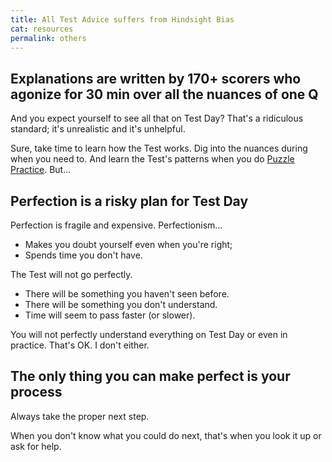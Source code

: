 ```yaml
---
title: All Test Advice suffers from Hindsight Bias
cat: resources
permalink: others
---
```


## Explanations are written by 170+ scorers who agonize for 30 min over all the nuances of one Q

And you expect yourself to see all that on Test Day? That's a ridiculous standard; it's unrealistic and it's unhelpful.

Sure, take time to learn how the Test works. Dig into the nuances during when you need to. And learn the Test's patterns when you do [Puzzle Practice](practice.html#puzzle-mode). But...

## Perfection is a risky plan for Test Day

Perfection is fragile and expensive. Perfectionism...

- Makes you doubt yourself even when you're right;
- Spends time you don't have.

The Test will not go perfectly.

- There will be something you haven't seen before.
- There will be something you don't understand.
- Time will seem to pass faster (or slower).

You will not perfectly understand everything on Test Day or even in practice. That's OK. I don't either.

## The only thing you can make perfect is your process

Always take the proper next step.

When you don't know what you could do next, that's when you look it up or ask for help. 
